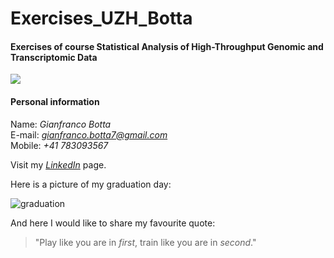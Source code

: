 # Exercises_UZH_Botta
#### Exercises of course Statistical Analysis of High-Throughput Genomic and Transcriptomic Data

![](https://github.com/GianfrancoBotta/diGitalexit/blob/main/UZH_bioinfo.jpg)

#### Personal information  
Name: *Gianfranco Botta*  
E-mail: *gianfranco.botta7@gmail.com*  
Mobile: *+41 783093567*

Visit my [_LinkedIn_](https://www.linkedin.com/in/gianfrancobotta/) page.

Here is a picture of my graduation day:

![graduation](https://github.com/GianfrancoBotta/diGitalexit/blob/main/Graduation_GB.jpeg?raw=true)

And here I would like to share my favourite quote:
> "Play like you are in _first_, train like you are in _second_."
